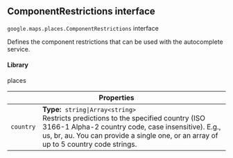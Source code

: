 <h2 id="ComponentRestrictions"> ComponentRestrictions interface </h2><p>
<code><span itemprop="path">google.maps.places</span>.<span itemprop="name">ComponentRestrictions</span></code>
interface
</p><p>Defines the component restrictions that can be used with the autocomplete service.</p><h4>Library</h4><p>places</p><div class="devsite-table-wrapper"><table class="properties responsive" summary="interface ComponentRestrictions - Properties">
<thead>
<tr><th colspan="2">Properties</th>
</tr></thead>
<tbody>
<tr id="ComponentRestrictions.country">
<td><code><span>country</span></code></td>
<td><div><strong>Type:</strong>&nbsp; <code>string|Array&lt;string&gt;</code></div>
<div class="desc">Restricts predictions to the specified country (ISO 3166-1 Alpha-2 country code, case insensitive). E.g., us, br, au. You can provide a single one, or an array of up to 5 country code strings.</div></td>
</tr>
</tbody>
</table></div>